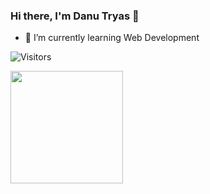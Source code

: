 ### Hi there, I'm Danu Tryas 👋


<!-- **danutryas/danutryas** is a ✨ _special_ ✨ repository because its `README.md` (this file) appears on your GitHub profile. -->

<!-- Here are some ideas to get you started: -->

<!-- - 🔭 I’m currently working on ... -->
- 🌱 I’m currently learning Web Development  
<!-- - 👯 I’m looking to collaborate on ... -->
<!-- - 🤔 I’m looking for help with ... -->
<!-- - 💬 Ask me about Anything -->
<!-- - 📫 How to reach me: ... -->

![Visitors](https://api.visitorbadge.io/api/visitors?path=https%3A%2F%2Fgithub.com%2Fdanutryas&label=visitors&countColor=%23263759&style=plastic)

<img height="180em" src="https://github-readme-stats.vercel.app/api?username=danutryas&show_icons=true&hide_border=true&&count_private=true&include_all_commits=true" />
